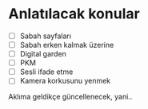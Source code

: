 # Anlatılacak konular
- [ ] Sabah sayfaları
- [ ] Sabah erken kalmak üzerine
- [ ] Digital garden
- [ ] PKM
- [ ] Sesli ifade etme 
- [ ] Kamera korkusunu yenmek

Aklıma geldikçe güncellenecek, yani..